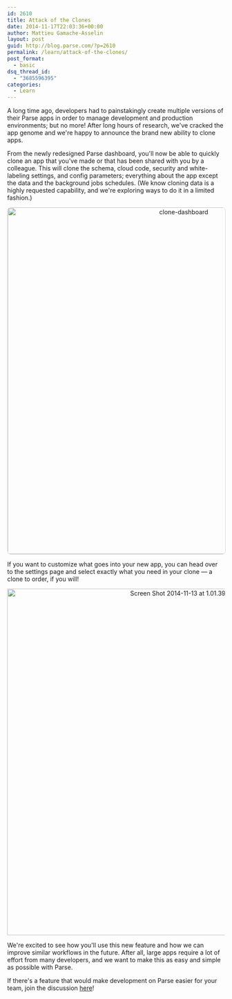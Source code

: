 ```yaml
---
id: 2610
title: Attack of the Clones
date: 2014-11-17T22:03:36+00:00
author: Mattieu Gamache-Asselin
layout: post
guid: http://blog.parse.com/?p=2610
permalink: /learn/attack-of-the-clones/
post_format:
  - basic
dsq_thread_id:
  - "3685596395"
categories:
  - Learn
---
```

A long time ago, developers had to painstakingly create multiple versions of their Parse apps in order to manage development and production environments; but no more! After long hours of research, we've cracked the app genome and we're happy to announce the brand new ability to clone apps.

From the newly redesigned Parse dashboard, you'll now be able to quickly clone an app that you've made or that has been shared with you by a colleague. This will clone the schema, cloud code, security and white-labeling settings, and config parameters; everything about the app except the data and the background jobs schedules. (We know cloning data is a highly requested capability, and we're exploring ways to do it in a limited fashion.)

<a style="display: block; text-align: center;" href="{{ site.url }}/assets/wp-content/uploads/2014/11/clone-dashboard.png"><img class="aligncenter size-full wp-image-2623" style="border: 1px solid #D8D8D8; border-top: 0px; border-radius: 8px;" src="{{ site.url }}/assets/wp-content/uploads/2014/11/clone-dashboard.png" alt="clone-dashboard" width="800" /></a>

If you want to customize what goes into your new app, you can head over to the settings page and select exactly what you need in your clone — a clone to order, if you will!

<a style="display: block; text-align: center;" href="{{ site.url }}/assets/wp-content/uploads/2014/11/Screen-Shot-2014-11-13-at-1.01.39-PM1.png"><img class="aligncenter size-full wp-image-2615" src="{{ site.url }}/assets/wp-content/uploads/2014/11/Screen-Shot-2014-11-13-at-1.01.39-PM1.png" alt="Screen Shot 2014-11-13 at 1.01.39 PM" width="800" /></a>

We're excited to see how you'll use this new feature and how we can improve similar workflows in the future. After all, large apps require a lot of effort from many developers, and we want to make this as easy and simple as possible with Parse.

If there's a feature that would make development on Parse easier for your team, join the discussion [here](https://groups.google.com/forum/#!topic/parse-developers/EwvH6DmX3AU)!